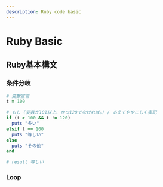 ```yaml
---
description: Ruby code basic
---
```


# Ruby Basic

## Ruby基本構文

### 条件分岐

```ruby
# 変数宣言
t = 100

# もし (変数が101以上、かつ120でなければ。) / あえてややこしく表記
if (t > 100 && t != 120)
  puts "多い"
elsif t == 100
  puts "等しい"
else
  puts "その他"
end

# result 等しい
```

### Loop
